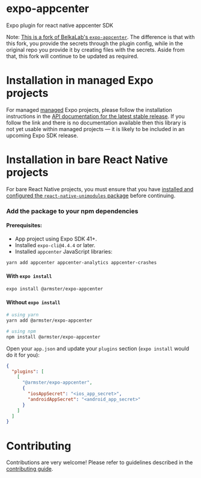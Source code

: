 # expo-appcenter

Expo plugin for react native appcenter SDK

Note: [This is a fork of BelkaLab's `expo-appcenter`](https://github.com/BelkaLab/expo-appcenter). The difference is that with this fork, you provide the secrets through the plugin config, while in the original repo you provide it by creating files with the secrets. Aside from that, this fork will continue to be updated as required.

# Installation in managed Expo projects

For managed [managed](https://docs.expo.io/versions/latest/introduction/managed-vs-bare/) Expo projects, please follow the installation instructions in the [API documentation for the latest stable release](#api-documentation). If you follow the link and there is no documentation available then this library is not yet usable within managed projects &mdash; it is likely to be included in an upcoming Expo SDK release.

# Installation in bare React Native projects

For bare React Native projects, you must ensure that you have [installed and configured the `react-native-unimodules` package](https://github.com/expo/expo/tree/master/packages/react-native-unimodules) before continuing.

### Add the package to your npm dependencies

#### Prerequisites:

- App project using Expo SDK 41+.
- Installed `expo-cli@4.4.4` or later.
- Installed `appcenter` JavaScript libraries:

```sh
yarn add appcenter appcenter-analytics appcenter-crashes
```

#### With `expo install`

```
expo install @armster/expo-appcenter
```

#### Without `expo install`

```sh
# using yarn
yarn add @armster/expo-appcenter

# using npm
npm install @armster/expo-appcenter
```

Open your `app.json` and update your `plugins` section (`expo install` would do it for you):

```json
{
  "plugins": [
    [
      "@armster/expo-appcenter",
      {
        "iosAppSecret": "<ios_app_secret>",
        "androidAppSecret": "<android_app_secret>"
      }
    ]
  ]
}
```

# Contributing

Contributions are very welcome! Please refer to guidelines described in the [contributing guide](https://github.com/expo/expo#contributing).
